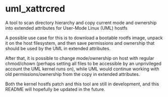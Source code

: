 # uml_xattrcred
A tool to scan directory hierarchy and copy current mode and ownership into extended attributes for User-Mode Linux (UML) hostfs

A possible use case for this is to download a bootable rootfs image, unpack it on the host filesystem, and then save permissions and ownership that should be used by the UML in extended attributes.

After that, it is possible to change mode/ownership on host with regular chmod/chown (perhaps setting all files to be accessible by an unprivileged account the UML kernel runs on), while UML would continue working with old permissions/ownership from the copy in extended attributes.

Both the kernel hostfs patch and this tool are still in development, and this README will hopefully be updated in the future.
